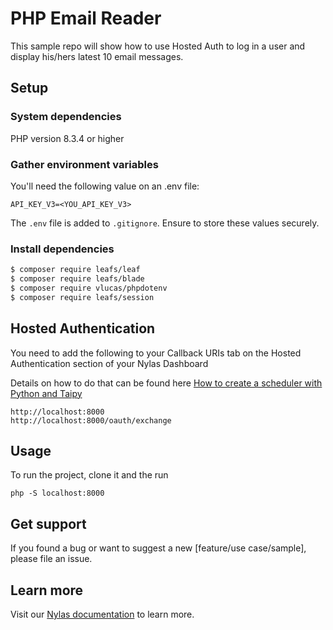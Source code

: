 # PHP Email Reader

This sample repo will show how to use Hosted Auth to log in a user and display his/hers latest 10 email messages.

## Setup

### System dependencies
PHP version 8.3.4 or higher

### Gather environment variables

You'll need the following value on an .env file:

```text
API_KEY_V3=<YOU_API_KEY_V3>
```

The `.env` file is added to `.gitignore`. Ensure to store these values securely.

### Install dependencies

```bash
$ composer require leafs/leaf
$ composer require leafs/blade
$ composer require vlucas/phpdotenv
$ composer require leafs/session
```

## Hosted Authentication

You need to add the following to your Callback URIs tab on the Hosted Authentication section of your Nylas Dashboard

Details on how to do that can be found here [How to create a scheduler with Python and Taipy](https://www.nylas.com/blog/how-to-create-a-scheduler-with-python-and-taipy/)

```
http://localhost:8000
http://localhost:8000/oauth/exchange
```

## Usage

To run the project, clone it and the run

```
php -S localhost:8000
```

## Get support

If you found a bug or want to suggest a new [feature/use case/sample], please file an issue.

## Learn more

Visit our [Nylas documentation](https://developer.nylas.com/) to learn more.
